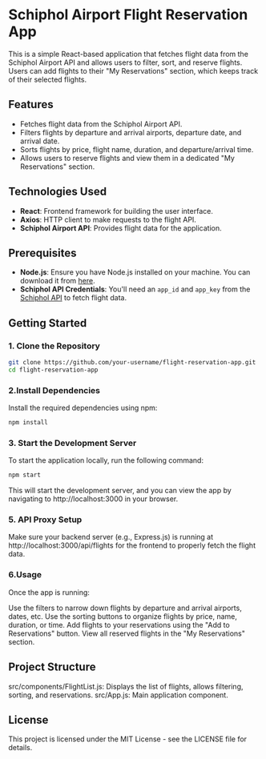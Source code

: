 # Schiphol Airport Flight Reservation App

This is a simple React-based application that fetches flight data from the Schiphol Airport API and allows users to filter, sort, and reserve flights. Users can add flights to their "My Reservations" section, which keeps track of their selected flights.

## Features

- Fetches flight data from the Schiphol Airport API.
- Filters flights by departure and arrival airports, departure date, and arrival date.
- Sorts flights by price, flight name, duration, and departure/arrival time.
- Allows users to reserve flights and view them in a dedicated "My Reservations" section.

## Technologies Used

- **React**: Frontend framework for building the user interface.
- **Axios**: HTTP client to make requests to the flight API.
- **Schiphol Airport API**: Provides flight data for the application.

## Prerequisites

- **Node.js**: Ensure you have Node.js installed on your machine. You can download it from [here](https://nodejs.org/).
- **Schiphol API Credentials**: You'll need an `app_id` and `app_key` from the [Schiphol API](https://developer.schiphol.nl/) to fetch flight data.

## Getting Started

### 1. Clone the Repository

```bash
git clone https://github.com/your-username/flight-reservation-app.git
cd flight-reservation-app
```

### 2.Install Dependencies

Install the required dependencies using npm:
```bash
npm install
```

### 3. Start the Development Server

To start the application locally, run the following command:
```bash
npm start
```

This will start the development server, and you can view the app by navigating to http://localhost:3000 in your browser.

### 5. API Proxy Setup

Make sure your backend server (e.g., Express.js) is running at http://localhost:3000/api/flights for the frontend to properly fetch the flight data.

### 6.Usage

Once the app is running:

Use the filters to narrow down flights by departure and arrival airports, dates, etc.
Use the sorting buttons to organize flights by price, name, duration, or time.
Add flights to your reservations using the "Add to Reservations" button.
View all reserved flights in the "My Reservations" section.

## Project Structure
src/components/FlightList.js: Displays the list of flights, allows filtering, sorting, and reservations.
src/App.js: Main application component.

## License
This project is licensed under the MIT License - see the LICENSE file for details.

